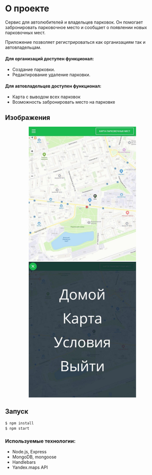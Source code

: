# О проекте

Сервис для автолюбителей и владельцев парковок. 
Он помогает забронировать пapкoвoчное место и сообщает о появлении новых парковочных мест.

Приложение позволяет регистрироваться как организациям так и автовладельцам. 
  #### Для организаций доступен функционал:

  + Создание парковки.
  + Редактирование удаление парковки.

#### Для автовладельцев доступен функционал:

  + Карта с выводом всех парковок
  + Возможность забронировать место на парковке

## Изображения
<p align="center">
  <img src="/map.jpg" width="350" title="map">
  <img src="/menu.jpg" width="350" alt="munu">
</p>

## Запуск
```sh
$ npm install  
$ npm start
```

### Используемые технологии:

* Node.js, Express
* MongoDB, mongoose
* Handlebars
* Yandex.maps API
